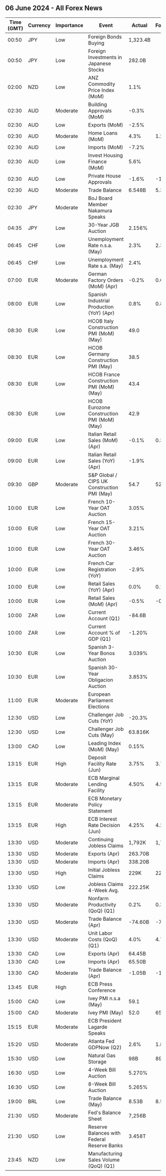 ## 06 June 2024 - All Forex News

| Time (GMT) | Currency | Importance | Event | Actual | Forecast | Previous |
|------|----------|------------|-------|--------|----------|----------|
| 00:50 | JPY | Low | Foreign Bonds Buying | 1,323.4B |  | -310.4B |
| 00:50 | JPY | Low | Foreign Investments in Japanese Stocks | 282.0B |  | 82.4B |
| 02:00 | NZD | Low | ANZ Commodity Price Index (MoM) | 1.1% |  | 0.5% |
| 02:30 | AUD | Moderate | Building Approvals (MoM) | -0.3% |  | 1.9% |
| 02:30 | AUD | Low | Exports (MoM) | -2.5% |  | -0.6% |
| 02:30 | AUD | Moderate | Home Loans (MoM) | 4.3% | 1.2% | 3.5% |
| 02:30 | AUD | Low | Imports (MoM) | -7.2% |  | 4.2% |
| 02:30 | AUD | Low | Invest Housing Finance (MoM) | 5.6% |  | 3.8% |
| 02:30 | AUD | Low | Private House Approvals | -1.6% | -1.6% | 3.8% |
| 02:30 | AUD | Moderate | Trade Balance | 6.548B | 5.370B | 4.841B |
| 02:30 | JPY | Moderate | BoJ Board Member Nakamura Speaks |  |  |  |
| 04:35 | JPY | Low | 30-Year JGB Auction | 2.156% |  | 1.992% |
| 06:45 | CHF | Low | Unemployment Rate n.s.a. (May) | 2.3% | 2.3% | 2.3% |
| 06:45 | CHF | Low | Unemployment Rate s.a. (May) | 2.4% |  | 2.3% |
| 07:00 | EUR | Moderate | German Factory Orders (MoM) (Apr) | -0.2% | 0.6% | -0.8% |
| 08:00 | EUR | Low | Spanish Industrial Production (YoY) (Apr) | 0.8% | 0.8% | -1.3% |
| 08:30 | EUR | Low | HCOB Italy Construction PMI (MoM) (May) | 49.0 |  | 48.5 |
| 08:30 | EUR | Low | HCOB Germany Construction PMI (May) | 38.5 |  | 37.5 |
| 08:30 | EUR | Low | HCOB France Construction PMI (MoM) (May) | 43.4 |  | 41.5 |
| 08:30 | EUR | Low | HCOB Eurozone Construction PMI (MoM) (May) | 42.9 |  | 41.9 |
| 09:00 | EUR | Low | Italian Retail Sales (MoM) (Apr) | -0.1% | 0.3% | -0.2% |
| 09:00 | EUR | Low | Italian Retail Sales (YoY) (Apr) | -1.9% |  | 1.9% |
| 09:30 | GBP | Moderate | S&P Global / CIPS UK Construction PMI (May) | 54.7 | 52.5 | 53.0 |
| 10:00 | EUR | Low | French 10-Year OAT Auction | 3.05% |  | 3.03% |
| 10:00 | EUR | Low | French 15-Year OAT Auction | 3.21% |  | 3.09% |
| 10:00 | EUR | Low | French 30-Year OAT Auction | 3.46% |  | 3.47% |
| 10:00 | EUR | Low | French Car Registration (YoY) | -2.9% |  | 10.9% |
| 10:00 | EUR | Low | Retail Sales (YoY) (Apr) | 0.0% | 0.1% | 0.7% |
| 10:00 | EUR | Low | Retail Sales (MoM) (Apr) | -0.5% | -0.2% | 0.7% |
| 10:00 | ZAR | Low | Current Account (Q1) | -84.6B |  | -162.9B |
| 10:00 | ZAR | Low | Current Account % of GDP (Q1) | -1.20% |  | -2.30% |
| 10:30 | EUR | Low | Spanish 3-Year Bonos Auction | 3.039% |  | 2.896% |
| 10:30 | EUR | Low | Spanish 30-Year Obligacion Auction | 3.853% |  | 3.693% |
| 11:00 | EUR | Moderate | European Parliament Elections |  |  |  |
| 12:30 | USD | Low | Challenger Job Cuts (YoY) | -20.3% |  | -3.3% |
| 12:30 | USD | Low | Challenger Job Cuts (May) | 63.816K |  | 64.789K |
| 13:00 | CAD | Low | Leading Index (MoM) (May) | 0.15% |  | 0.17% |
| 13:15 | EUR | High | Deposit Facility Rate (Jun) | 3.75% | 3.75% | 4.00% |
| 13:15 | EUR | Moderate | ECB Marginal Lending Facility | 4.50% | 4.50% | 4.75% |
| 13:15 | EUR | Moderate | ECB Monetary Policy Statement |  |  |  |
| 13:15 | EUR | High | ECB Interest Rate Decision (Jun) | 4.25% | 4.25% | 4.50% |
| 13:30 | USD | Moderate | Continuing Jobless Claims | 1,792K | 1,790K | 1,790K |
| 13:30 | USD | Moderate | Exports (Apr) | 263.70B |  | 257.60B |
| 13:30 | USD | Moderate | Imports (Apr) | 338.20B |  | 327.00B |
| 13:30 | USD | High | Initial Jobless Claims | 229K | 220K | 221K |
| 13:30 | USD | Low | Jobless Claims 4-Week Avg. | 222.25K |  | 223.00K |
| 13:30 | USD | Moderate | Nonfarm Productivity (QoQ) (Q1) | 0.2% | 0.3% | 3.2% |
| 13:30 | USD | Moderate | Trade Balance (Apr) | -74.60B | -76.20B | -68.60B |
| 13:30 | USD | Moderate | Unit Labor Costs (QoQ) (Q1) | 4.0% | 4.7% | 0.4% |
| 13:30 | CAD | Low | Exports (Apr) | 64.45B |  | 62.81B |
| 13:30 | CAD | Low | Imports (Apr) | 65.50B |  | 64.80B |
| 13:30 | CAD | Moderate | Trade Balance (Apr) | -1.05B | -1.20B | -1.99B |
| 13:45 | EUR | High | ECB Press Conference |  |  |  |
| 15:00 | CAD | Low | Ivey PMI n.s.a (May) | 59.1 |  | 65.7 |
| 15:00 | CAD | Moderate | Ivey PMI (May) | 52.0 | 65.2 | 63.0 |
| 15:15 | EUR | Moderate | ECB President Lagarde Speaks |  |  |  |
| 15:20 | USD | Moderate | Atlanta Fed GDPNow (Q2) | 2.6% | 1.8% | 1.8% |
| 15:30 | USD | Low | Natural Gas Storage | 98B | 89B | 84B |
| 16:30 | USD | Low | 4-Week Bill Auction | 5.270% |  | 5.270% |
| 16:30 | USD | Low | 8-Week Bill Auction | 5.265% |  | 5.275% |
| 19:00 | BRL | Low | Trade Balance (May) | 8.53B | 8.55B | 8.69B |
| 21:30 | USD | Moderate | Fed's Balance Sheet | 7,256B |  | 7,284B |
| 21:30 | USD | Low | Reserve Balances with Federal Reserve Banks | 3.458T |  | 3.391T |
| 23:45 | NZD | Low | Manufacturing Sales Volume (QoQ) (Q1) |  |  | -0.6% |

